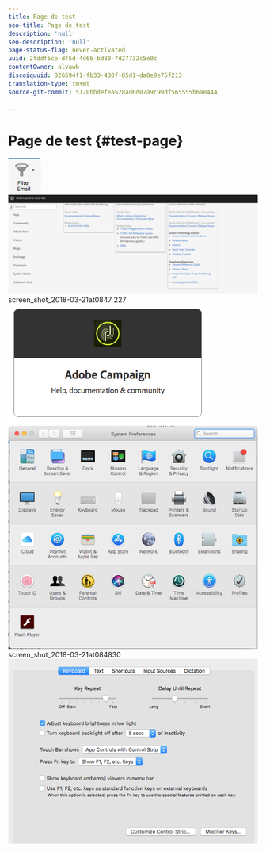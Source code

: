 ```yaml
---
title: Page de test
seo-title: Page de test
description: 'null'
seo-description: 'null'
page-status-flag: never-activated
uuid: 2fddf5ce-df5d-4d66-bd80-7d27732c5e0c
contentOwner: alvawb
discoiquuid: 826694f1-fb33-430f-85d1-da8e9e75f213
translation-type: tm+mt
source-git-commit: 5120bbdefea528ad6d07a9c99df565555b6a8444

---
```



# Page de test {#test-page}

![screen_shot_2018-03-21at084300](assets/screen_shot_2018-03-21at084300.png) ![screen_shot_2018-03-21at084428](assets/screen_shot_2018-03-21at084428.png) screen_shot_2018-03-21at0847 227 ![screen_shot_2018-03-21at084508](assets/screen_shot_2018-03-21at084727.png) ![](assets/screen_shot_2018-03-21at084508.png) screen_shot_2018-03-21at084830![](assets/screen_shot_2018-03-21at084830.png)

